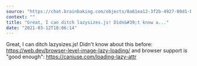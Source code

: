 ```yaml
---
source: "https://chat.brainbaking.com/objects/0a61ea12-3f2b-4927-80d1-be73a0ffa0dd"
context: ""
title: "Great, I can ditch lazysizes.js! Didn&#39;t know a..."
date: "2021-03-12T18:06:14"
---
```


Great, I can ditch lazysizes.js! Didn&#39;t know about this before: <a href="https://web.dev/browser-level-image-lazy-loading/" rel="ugc">https://web.dev/browser-level-image-lazy-loading/</a> and browser support is &quot;good enough&quot;: <a href="https://caniuse.com/loading-lazy-attr" rel="ugc">https://caniuse.com/loading-lazy-attr</a>
  